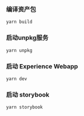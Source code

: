 
### 编译资产包
```
yarn build
```

### 启动unpkg服务
```
yarn unpkg
```

### 启动 Experience Webapp

```
yarn dev
```

### 启动 storybook
```
yarn storybook
```